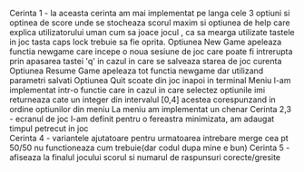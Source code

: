 Cerinta 1 - la aceasta cerinta am mai implementat pe langa cele 3 optiuni si optinea de score unde se stocheaza scorul maxim si optiunea de help care explica utilizatorului uman cum sa joace jocul , ca sa mearga utilizate tastele in joc tasta caps lock trebuie sa fie oprita.
Optiunea New Game apeleaza functia newgame care incepe o noua sesiune de joc care poate fi intrerupta prin apasarea tastei 'q' in cazul in care se salveaza starea de joc curenta 
Optiunea Resume Game apeleaza tot functia newgame dar utilizand parametri salvati 
Optiunea Quit scoate din joc inapoi in terminal 
Meniu l-am implementat intr-o functie care in cazul in care selectez optiunile imi returneaza cate un integer din intervalul [0,4] acestea corespunzand in ordine optiunilor din meniu 
La meniu am implementat un chenar
Cerinta 2,3 - ecranul de joc l-am definit pentru o fereastra minimizata, am adaugat timpul petrecut in joc   
Cerinta 4 - variantele ajutatoare pentru urmatoarea intrebare merge cea pt 50/50 nu functioneaza cum trebuie(dar codul dupa mine e bun)
Cerinta 5 - afiseaza la finalul jocului scorul si numarul de raspunsuri corecte/gresite  
  

